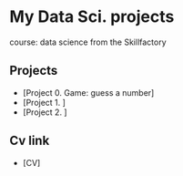 # My Data Sci. projects

course: data science from the Skillfactory

## Projects

* [Project 0. Game: guess a number] 
* [Project 1. ] 
* [Project 2. ] 

## Cv link
* [CV] 